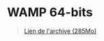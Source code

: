 # WAMP 64-bits

> [Lien de l'archive (285Mo)](https://mega.nz/#!BYFVXIjK!8zNWYAokchMq55iJOArLy6BTadUOddasu3iapCJE2rY)

